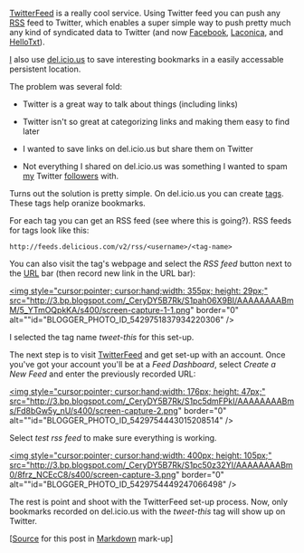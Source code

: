 [TwitterFeed](http://twitterfeed.com "Twitter Feed, RSS to Social Network
Publishing Service") is a really cool service.  Using Twitter feed you can push
any [RSS](http://en.wikipedia.org/wiki/RSS "RSS on Wikipedia") feed to Twitter,
which enables a super simple way to push pretty much any kind of syndicated
data to Twitter (and now [Facebook](http://facebook.com),
 [Laconica](http://laconi.ca), and [HelloTxt](http://hellotxt.com/)).

[I](http://del.icio.us/jmob "My del.icio.us account") also use
 [del.icio.us](http://del.icio.us "Delicous Social Bookmarking") to save
 interesting bookmarks in a easily accessable persistent location.

The problem was several fold:

+ Twitter is a great way to talk about things (including links)

+ Twitter isn't so great at categorizing links and making them easy to find
later

+ I wanted to save links on del.icio.us but share them on Twitter

+ Not everything I shared on del.icio.us was something I wanted to spam
[my](http://twitter.com/silverjam "My Twitter Account") Twitter
[followers](http://en.wikipedia.org/wiki/Twitter "Twitter Wikipedia Entry")
with.

Turns out the solution is pretty simple.  On del.icio.us you can create
 [tags](http://delicious.com/tag/ "Delicious tags").  These tags help oranize
 bookmarks.

For each tag you can get an RSS feed (see where this is going?).  RSS feeds for
 tags look like this:

    http://feeds.delicious.com/v2/rss/<username>/<tag-name>

You can also visit the tag's webpage and select the *RSS feed* button next to
 the [URL](http://en.wikipedia.org/wiki/Uniform_Resource_Locator "URL on
 Wikipedia") bar (then record new link in the URL bar):

<a onblur="try {parent.deselectBloggerImageGracefully();} catch(e) {}" href="http://3.bp.blogspot.com/_CeryDY5B7Rk/S1pah06X9BI/AAAAAAAABmM/5_YTmOQpkKA/s1600-h/screen-capture-1-1.png"><img style="cursor:pointer; cursor:hand;width: 355px; height: 29px;" src="http://3.bp.blogspot.com/_CeryDY5B7Rk/S1pah06X9BI/AAAAAAAABmM/5_YTmOQpkKA/s400/screen-capture-1-1.png" border="0" alt=""id="BLOGGER_PHOTO_ID_5429751837934220306" /></a>

I selected the tag name *tweet-this* for this set-up.

The next step is to visit [TwitterFeed](http://twitterfeed.com) and get set-up
 with an account.  Once you've got your account you'll be at a *Feed Dashboard*,
 select *Create a New Feed* and enter the previously recorded URL:

<a onblur="try {parent.deselectBloggerImageGracefully();} catch(e) {}" href="http://3.bp.blogspot.com/_CeryDY5B7Rk/S1pc5dmFPkI/AAAAAAAABms/Fd8bGw5y_nU/s1600-h/screen-capture-2.png"><img style="cursor:pointer; cursor:hand;width: 176px; height: 47px;" src="http://3.bp.blogspot.com/_CeryDY5B7Rk/S1pc5dmFPkI/AAAAAAAABms/Fd8bGw5y_nU/s400/screen-capture-2.png" border="0" alt=""id="BLOGGER_PHOTO_ID_5429754443015208514" /></a>

Select *test rss feed* to make sure everything is working.  

<a onblur="try {parent.deselectBloggerImageGracefully();} catch(e) {}" href="http://3.bp.blogspot.com/_CeryDY5B7Rk/S1pc50z32YI/AAAAAAAABm0/8frz_NCEcC8/s1600-h/screen-capture-3.png"><img style="cursor:pointer; cursor:hand;width: 400px; height: 105px;" src="http://3.bp.blogspot.com/_CeryDY5B7Rk/S1pc50z32YI/AAAAAAAABm0/8frz_NCEcC8/s400/screen-capture-3.png" border="0" alt=""id="BLOGGER_PHOTO_ID_5429754449247066498" /></a>

The rest is point and shoot with the TwitterFeed set-up process.  Now, only
 bookmarks recorded on del.icio.us with the *tweet-this* tag will show up on
 Twitter.

<div class="source">[<a href="http://github.com/silverjam/play/raw/master/CsJam/delicioius-twitterfeed.mkd">Source</a> for this post in <a href="http://daringfireball.net/projects/markdown/">Markdown</a> mark-up]</div>

